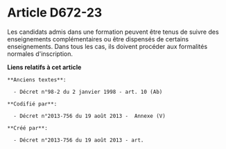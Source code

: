 # Article D672-23

Les candidats admis dans une formation peuvent être tenus de suivre des enseignements complémentaires ou être dispensés de
certains enseignements. Dans tous les cas, ils doivent procéder aux formalités normales d'inscription.

**Liens relatifs à cet article**

	**Anciens textes**:

	  - Décret n°98-2 du 2 janvier 1998 - art. 10 (Ab)

	**Codifié par**:

	  - Décret n°2013-756 du 19 août 2013 -  Annexe (V)

	**Créé par**:

	  - Décret n°2013-756 du 19 août 2013 - art.
